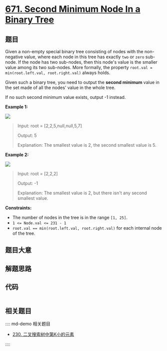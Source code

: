 # [671. Second Minimum Node In a Binary Tree](https://leetcode.com/problems/second-minimum-node-in-a-binary-tree)

## 题目

Given a non-empty special binary tree consisting of nodes with the non-
negative value, where each node in this tree has exactly `two` or `zero` sub-
node. If the node has two sub-nodes, then this node's value is the smaller
value among its two sub-nodes. More formally, the property `root.val =
min(root.left.val, root.right.val)` always holds.

Given such a binary tree, you need to output the **second minimum** value in
the set made of all the nodes' value in the whole tree.

If no such second minimum value exists, output -1 instead.





**Example 1:**

![](https://assets.leetcode.com/uploads/2020/10/15/smbt1.jpg)

> Input: root = [2,2,5,null,null,5,7]
> 
> Output: 5
> 
> Explanation: The smallest value is 2, the second smallest value is 5.

**Example 2:**

![](https://assets.leetcode.com/uploads/2020/10/15/smbt2.jpg)

> Input: root = [2,2,2]
> 
> Output: -1
> 
> Explanation: The smallest value is 2, but there isn't any second smallest value.

**Constraints:**

  * The number of nodes in the tree is in the range `[1, 25]`.
  * `1 <= Node.val <= 231 - 1`
  * `root.val == min(root.left.val, root.right.val)` for each internal node of the tree.


## 题目大意

## 解题思路

## 代码

```javascript

```

## 相关题目

:::: md-demo 相关题目
- [230. 二叉搜索树中第K小的元素](https://leetcode.com/problems/kth-smallest-element-in-a-bst)

::::

